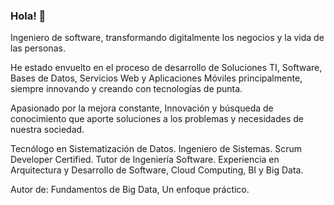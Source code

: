 ### Hola! 👋

<!--
**jfreddypuentes/jfreddypuentes** is a ✨ _special_ ✨ repository because its `README.md` (this file) appears on your GitHub profile.

Here are some ideas to get you started:

- 🔭 I’m currently working on ...
- 🌱 I’m currently learning ...
- 👯 I’m looking to collaborate on ...
- 🤔 I’m looking for help with ...
- 💬 Ask me about ...
- 📫 How to reach me: ...
- 😄 Pronouns: ...
- ⚡ Fun fact: ...
-->

Ingeniero de software, transformando digitalmente los negocios y la vida de las personas.

He estado envuelto en el proceso de desarrollo de Soluciones TI, Software, Bases de Datos, Servicios Web y Aplicaciones Móviles principalmente, siempre innovando y creando con tecnologías de punta.

Apasionado por la mejora constante, Innovación y búsqueda de conocimiento que aporte soluciones a los problemas y necesidades de nuestra sociedad.

Tecnólogo en Sistematización de Datos. Ingeniero de Sistemas. Scrum Developer Certified. Tutor de Ingeniería Software. Experiencia en Arquitectura y Desarrollo de Software, Cloud Computing, BI y Big Data.

Autor de: Fundamentos de Big Data, Un enfoque práctico.
